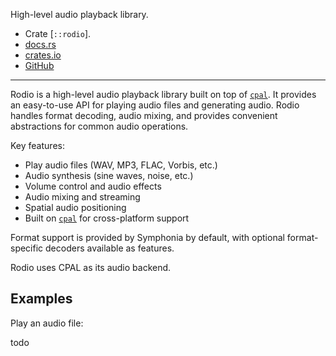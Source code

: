 High-level audio playback library.

- Crate [`::rodio`].
- [docs.rs](https://docs.rs/rodio)
- [crates.io](https://crates.io/crates/rodio)
- [GitHub](https://github.com/RustAudio/rodio)

---

Rodio is a high-level audio playback library built on top of [`cpal`](crate::cpal).
It provides an easy-to-use API for playing audio files and generating audio.
Rodio handles format decoding, audio mixing, and provides convenient abstractions
for common audio operations.

Key features:
- Play audio files (WAV, MP3, FLAC, Vorbis, etc.)
- Audio synthesis (sine waves, noise, etc.)
- Volume control and audio effects
- Audio mixing and streaming
- Spatial audio positioning
- Built on [`cpal`](crate::cpal) for cross-platform support

Format support is provided by Symphonia by default, with optional
format-specific decoders available as features.

Rodio uses CPAL as its audio backend.


## Examples

Play an audio file:

todo